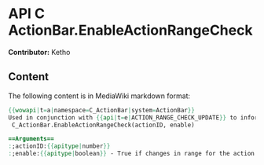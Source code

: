 # API C ActionBar.EnableActionRangeCheck

**Contributor:** Ketho

## Content

The following content is in MediaWiki markdown format:

```mediawiki
{{wowapi|t=a|namespace=C_ActionBar|system=ActionBar}}
Used in conjunction with {{api|t=e|ACTION_RANGE_CHECK_UPDATE}} to inform the UI when an action goes in or out of range with its current target.
 C_ActionBar.EnableActionRangeCheck(actionID, enable)

==Arguments==
:;actionID:{{apitype|number}}
:;enable:{{apitype|boolean}} - True if changes in range for the action should dispatch ActionRangeCheckUpdate. False if the action no longer needs the event.
```